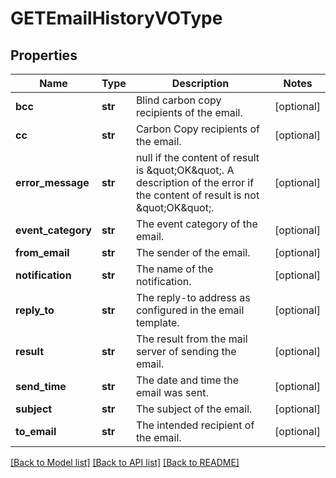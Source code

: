 # GETEmailHistoryVOType

## Properties
Name | Type | Description | Notes
------------ | ------------- | ------------- | -------------
**bcc** | **str** | Blind carbon copy recipients of the email.  | [optional] 
**cc** | **str** | Carbon Copy recipients of the email.  | [optional] 
**error_message** | **str** | null if the content of result is \&quot;OK\&quot;. A description of the error if the content of result is not \&quot;OK\&quot;.  | [optional] 
**event_category** | **str** | The event category of the email.  | [optional] 
**from_email** | **str** | The sender of the email.  | [optional] 
**notification** | **str** | The name of the notification.  | [optional] 
**reply_to** | **str** | The reply-to address as configured in the email template.  | [optional] 
**result** | **str** | The result from the mail server of sending the email.  | [optional] 
**send_time** | **str** | The date and time the email was sent.  | [optional] 
**subject** | **str** | The subject of the email.  | [optional] 
**to_email** | **str** | The intended recipient of the email.  | [optional] 

[[Back to Model list]](../README.md#documentation-for-models) [[Back to API list]](../README.md#documentation-for-api-endpoints) [[Back to README]](../README.md)

